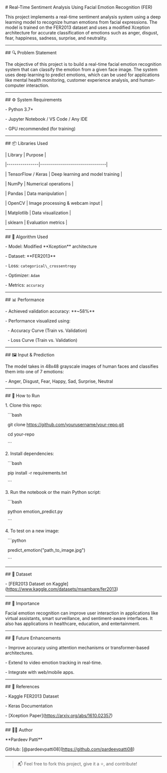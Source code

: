 \# Real-Time Sentiment Analysis Using Facial Emotion Recognition (FER)



This project implements a real-time sentiment analysis system using a deep learning model to recognize human emotions from facial expressions. The model is trained on the FER2013 dataset and uses a modified Xception architecture for accurate classification of emotions such as anger, disgust, fear, happiness, sadness, surprise, and neutrality.



---



\## 🔍 Problem Statement



The objective of this project is to build a real-time facial emotion recognition system that can classify the emotion from a given face image. The system uses deep learning to predict emotions, which can be used for applications like mental health monitoring, customer experience analysis, and human-computer interaction.



---



\## ⚙️ System Requirements



\- Python 3.7+

\- Jupyter Notebook / VS Code / Any IDE

\- GPU recommended (for training)



---



\## 📦 Libraries Used



| Library         | Purpose                        |

|----------------|---------------------------------|

| TensorFlow / Keras | Deep learning and model training |

| NumPy           | Numerical operations            |

| Pandas          | Data manipulation               |

| OpenCV          | Image processing \& webcam input |

| Matplotlib      | Data visualization              |

| sklearn         | Evaluation metrics              |



---



\## 🧠 Algorithm Used



\- Model: Modified \*\*Xception\*\* architecture

\- Dataset: \*\*FER2013\*\*

\- Loss: `categorical\_crossentropy`

\- Optimizer: `Adam`

\- Metrics: `accuracy`



---



\## 📊 Performance



\- Achieved validation accuracy: \*\*~58%\*\*

\- Performance visualized using:

&nbsp; - Accuracy Curve (Train vs. Validation)

&nbsp; - Loss Curve (Train vs. Validation)



---



\## 🖼️ Input \& Prediction



The model takes in 48x48 grayscale images of human faces and classifies them into one of 7 emotions:

\- Anger, Disgust, Fear, Happy, Sad, Surprise, Neutral



---



\## 🚀 How to Run



1\. Clone this repo:

&nbsp;   ```bash

&nbsp;   git clone https://github.com/yourusername/your-repo.git

&nbsp;   cd your-repo

&nbsp;   ```



2\. Install dependencies:

&nbsp;   ```bash

&nbsp;   pip install -r requirements.txt

&nbsp;   ```



3\. Run the notebook or the main Python script:

&nbsp;   ```bash

&nbsp;   python emotion\_predict.py

&nbsp;   ```



4\. To test on a new image:

&nbsp;   ```python

&nbsp;   predict\_emotion("path\_to\_image.jpg")

&nbsp;   ```



---



\## 📁 Dataset



\- \[FER2013 Dataset on Kaggle](https://www.kaggle.com/datasets/msambare/fer2013)



---



\## 📌 Importance



Facial emotion recognition can improve user interaction in applications like virtual assistants, smart surveillance, and sentiment-aware interfaces. It also has applications in healthcare, education, and entertainment.



---



\## 🧠 Future Enhancements



\- Improve accuracy using attention mechanisms or transformer-based architectures.

\- Extend to video emotion tracking in real-time.

\- Integrate with web/mobile apps.



---



\## 📎 References



\- Kaggle FER2013 Dataset  

\- Keras Documentation  

\- \[Xception Paper](https://arxiv.org/abs/1610.02357)



---



\## 👨‍💻 Author



\*\*Pardeev Patti\*\*  

GitHub: \[@pardeevpatti08](https://github.com/pardeevpatti08)



---



> 📬 Feel free to fork this project, give it a ⭐️, and contribute!



